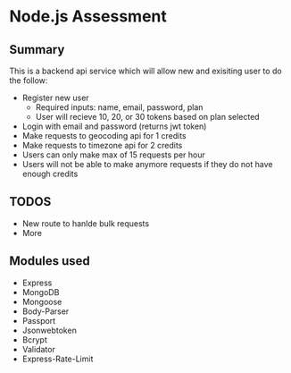 # Node.js Assessment

## Summary
This is a backend api service which will allow new and exisiting user to do the follow:
* Register new user
  * Required inputs: name, email, password, plan
  * User will recieve 10, 20, or 30 tokens based on plan selected
* Login with email and password (returns jwt token)
* Make requests to geocoding api for 1 credits
* Make requests to timezone api for 2 credits
* Users can only make max of 15 requests per hour
* Users will not be able to make anymore requests if they do not have enough credits

## TODOS
* New route to hanlde bulk requests
* More 

## Modules used
* Express
* MongoDB
* Mongoose
* Body-Parser
* Passport
* Jsonwebtoken
* Bcrypt
* Validator
* Express-Rate-Limit
